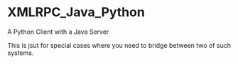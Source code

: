 # XMLRPC_Java_Python
A Python Client with a Java Server

This is jsut for special cases where you need to bridge between two of such systems.
